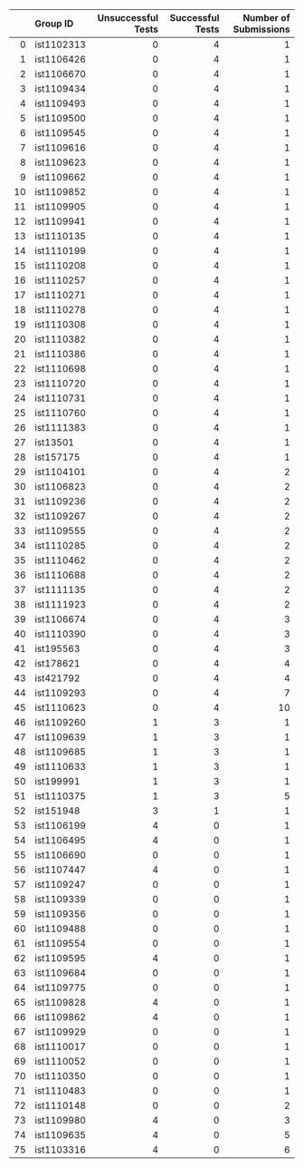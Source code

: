 |    | Group ID   |   Unsuccessful Tests |   Successful Tests |   Number of Submissions |
|---:|:-----------|---------------------:|-------------------:|------------------------:|
|  0 | ist1102313 |                    0 |                  4 |                       1 |
|  1 | ist1106426 |                    0 |                  4 |                       1 |
|  2 | ist1106670 |                    0 |                  4 |                       1 |
|  3 | ist1109434 |                    0 |                  4 |                       1 |
|  4 | ist1109493 |                    0 |                  4 |                       1 |
|  5 | ist1109500 |                    0 |                  4 |                       1 |
|  6 | ist1109545 |                    0 |                  4 |                       1 |
|  7 | ist1109616 |                    0 |                  4 |                       1 |
|  8 | ist1109623 |                    0 |                  4 |                       1 |
|  9 | ist1109662 |                    0 |                  4 |                       1 |
| 10 | ist1109852 |                    0 |                  4 |                       1 |
| 11 | ist1109905 |                    0 |                  4 |                       1 |
| 12 | ist1109941 |                    0 |                  4 |                       1 |
| 13 | ist1110135 |                    0 |                  4 |                       1 |
| 14 | ist1110199 |                    0 |                  4 |                       1 |
| 15 | ist1110208 |                    0 |                  4 |                       1 |
| 16 | ist1110257 |                    0 |                  4 |                       1 |
| 17 | ist1110271 |                    0 |                  4 |                       1 |
| 18 | ist1110278 |                    0 |                  4 |                       1 |
| 19 | ist1110308 |                    0 |                  4 |                       1 |
| 20 | ist1110382 |                    0 |                  4 |                       1 |
| 21 | ist1110386 |                    0 |                  4 |                       1 |
| 22 | ist1110698 |                    0 |                  4 |                       1 |
| 23 | ist1110720 |                    0 |                  4 |                       1 |
| 24 | ist1110731 |                    0 |                  4 |                       1 |
| 25 | ist1110760 |                    0 |                  4 |                       1 |
| 26 | ist1111383 |                    0 |                  4 |                       1 |
| 27 | ist13501   |                    0 |                  4 |                       1 |
| 28 | ist157175  |                    0 |                  4 |                       1 |
| 29 | ist1104101 |                    0 |                  4 |                       2 |
| 30 | ist1106823 |                    0 |                  4 |                       2 |
| 31 | ist1109236 |                    0 |                  4 |                       2 |
| 32 | ist1109267 |                    0 |                  4 |                       2 |
| 33 | ist1109555 |                    0 |                  4 |                       2 |
| 34 | ist1110285 |                    0 |                  4 |                       2 |
| 35 | ist1110462 |                    0 |                  4 |                       2 |
| 36 | ist1110688 |                    0 |                  4 |                       2 |
| 37 | ist1111135 |                    0 |                  4 |                       2 |
| 38 | ist1111923 |                    0 |                  4 |                       2 |
| 39 | ist1106674 |                    0 |                  4 |                       3 |
| 40 | ist1110390 |                    0 |                  4 |                       3 |
| 41 | ist195563  |                    0 |                  4 |                       3 |
| 42 | ist178621  |                    0 |                  4 |                       4 |
| 43 | ist421792  |                    0 |                  4 |                       4 |
| 44 | ist1109293 |                    0 |                  4 |                       7 |
| 45 | ist1110623 |                    0 |                  4 |                      10 |
| 46 | ist1109260 |                    1 |                  3 |                       1 |
| 47 | ist1109639 |                    1 |                  3 |                       1 |
| 48 | ist1109685 |                    1 |                  3 |                       1 |
| 49 | ist1110633 |                    1 |                  3 |                       1 |
| 50 | ist199991  |                    1 |                  3 |                       1 |
| 51 | ist1110375 |                    1 |                  3 |                       5 |
| 52 | ist151948  |                    3 |                  1 |                       1 |
| 53 | ist1106199 |                    4 |                  0 |                       1 |
| 54 | ist1106495 |                    4 |                  0 |                       1 |
| 55 | ist1106690 |                    0 |                  0 |                       1 |
| 56 | ist1107447 |                    4 |                  0 |                       1 |
| 57 | ist1109247 |                    0 |                  0 |                       1 |
| 58 | ist1109339 |                    0 |                  0 |                       1 |
| 59 | ist1109356 |                    0 |                  0 |                       1 |
| 60 | ist1109488 |                    0 |                  0 |                       1 |
| 61 | ist1109554 |                    0 |                  0 |                       1 |
| 62 | ist1109595 |                    4 |                  0 |                       1 |
| 63 | ist1109684 |                    0 |                  0 |                       1 |
| 64 | ist1109775 |                    0 |                  0 |                       1 |
| 65 | ist1109828 |                    4 |                  0 |                       1 |
| 66 | ist1109862 |                    4 |                  0 |                       1 |
| 67 | ist1109929 |                    0 |                  0 |                       1 |
| 68 | ist1110017 |                    0 |                  0 |                       1 |
| 69 | ist1110052 |                    0 |                  0 |                       1 |
| 70 | ist1110350 |                    0 |                  0 |                       1 |
| 71 | ist1110483 |                    0 |                  0 |                       1 |
| 72 | ist1110148 |                    0 |                  0 |                       2 |
| 73 | ist1109980 |                    4 |                  0 |                       3 |
| 74 | ist1109635 |                    4 |                  0 |                       5 |
| 75 | ist1103316 |                    4 |                  0 |                       6 |